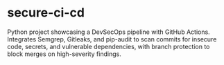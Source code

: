 # secure-ci-cd
Python project showcasing a DevSecOps pipeline with GitHub Actions. Integrates Semgrep, Gitleaks, and pip-audit to scan commits for insecure code, secrets, and vulnerable dependencies, with branch protection to block merges on high-severity findings.
